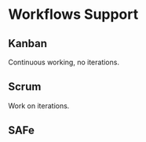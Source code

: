 # Workflows Support

## Kanban

Continuous working, no iterations.

## Scrum

Work on iterations.

## SAFe

